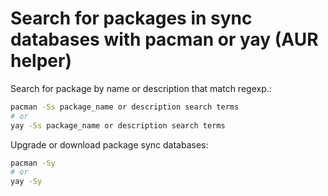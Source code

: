 # Search for packages in sync databases with pacman or yay (AUR helper)

Search for package by name or description that match regexp.:

```sh
pacman -Ss package_name or description search terms
# or
yay -Ss package_name or description search terms
```

Upgrade or download package sync databases:

```sh
pacman -Sy
# or
yay -Sy
```
